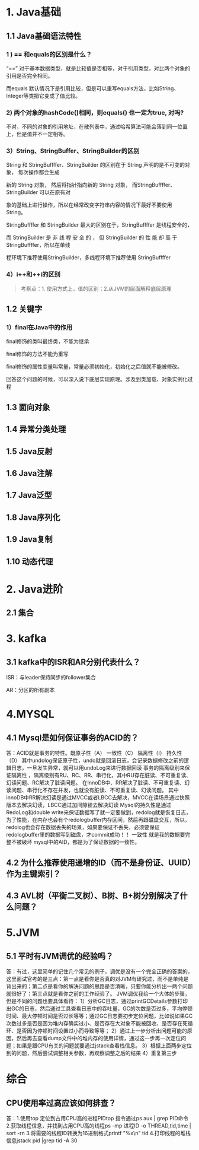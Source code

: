 # 1. Java基础

## 1.1 Java基础语法特性

### 1 ) == 和equals的区别是什么？

“==” 对于基本数据类型，就是比较值是否相等，对于引用类型，对比两个对象的引用是否完全相同。

而equals 默认情况下是引用比较，但是可以重写equals方法，比如String、Integer等类把它变成了值比较。

### 2)  两个对象的hashCode()相同，则equals() 也一定为true, 对吗?

不对，不同的对象的引用地址，在散列表中，通过哈希算法可能会落到同一位置上，但是值并不一定相等。

### 3）String、StringBuffer、StringBuilder的区别

String 和 StringBuffffer、StringBuilder 的区别在于 String 声明的是不可变的对象， 每次操作都会⽣成 

新的 String 对象， 然后将指针指向新的 String 对象， ⽽StringBuffffer、StringBuilder 可以在原有对 

象的基础上进⾏操作，所以在经常改变字符串内容的情况下最好不要使⽤ String。 

StringBuffffer 和 StringBuilder 最⼤的区别在于，StringBuffffer 是线程安全的， 

⽽ StringBuilder 是 ⾮ 线 程 安 全 的 ， 但 StringBuilder 的 性 能 却 ⾼ 于StringBuffffer，所以在单线 

程环境下推荐使⽤StringBuilder，多线程环境下推荐使⽤ StringBuffffer

### 4）i++和++i的区别

> 考察点：1. 使用方式上，值的区别；2.从JVM的层面解释底层原理

## 1.2 关键字

### 1）final在Java中的作用

final修饰的类叫最终类，不能为继承

final修饰的方法不能为重写

final修饰的属性变量叫常量，常量必须初始化，初始化之后值就不能被修改。

回答这个问题的时候，可以深入说下底层实现原理。涉及到类加载、对象实例化过程

## 1.3 面向对象

## 1.4 异常分类处理

## 1.5 Java反射

## 1.6 Java注解

## 1.7 Java泛型

## 1.8 Java序列化

## 1.9 Java复制

## 1.10 动态代理

# 2. Java进阶

## 2.1 集合

# 3. kafka

## 3.1 kafka中的ISR和AR分别代表什么？

ISR：与leader保持同步的follower集合

  AR：分区的所有副本

# 4.MYSQL

## 4.1 Mysql是如何保证事务的ACID的？

答：ACID就是事务的特性。既原子性（A） 一致性（C） 隔离性（I） 持久性（D）
其中undolog保证原子性，undo就是回滚日志，会记录数据修改之前的逻辑日志，一旦发生异常，就可以用undoLog来进行数据回滚
事务的隔离级别来保证隔离性 ，隔离级别有RU、RC、RR、串行化，其中RU存在脏读、不可重复读、幻读问题、RC解决了脏读问题。
在InnoDB中、RR解决了脏读、不可重复读、幻读问题、串行化不存在并发，也就没有脏读、不可重复读、幻读问题。
其中innoDB中RR解决幻读是通过MVCC或者LBCC去解决，MVCC在读场景通过快照版本去解决幻读，LBCC通过加间隙锁去解决幻读
Mysql的持久性是通过RedoLog和double write来保证数据写了就一定要做到，redolog就是恢复日志，为了性能，在内存也会有个redologbuffer内存区间，然后再跟磁盘交互，所以，redolog也会存在数据丢失的场景，如果要保证不丢失，必须要保证redologbuffer里的数据写到磁盘，才commit成功！！
一致性 就是我的数据要完整不被破坏 mysql中的AID，都是为了保证数据的一致性。

## 4.2 为什么推荐使用递增的ID（而不是身份证、UUID）作为主键索引？

## 4.3 AVL树（平衡二叉树）、B树、B+树分别解决了什么问题？

# 5.JVM

## 5.1 平时有JVM调优的经验吗？

答：有过，这里简单的记住几个常见的例子，调优是没有一个完全正确的答案的，这里面试官考的是三点：第一点是看你是否真的对JVM有研究过，而不是单纯是背出来的；第二点是看你的解决问题的思路是否清晰，只要你能分析出一两个问题就很好了；第三点就是看你之前的工作经验了。
JVM调优我给一个大体的步骤，但是不同的问题也要具体看待：
1）分析GC日志，通过printGCDetails参数打印出GC的日志，然后通过工具查看日志中的吞吐量，GC的次数是否过多，平均停顿时间、最大停顿时间是否过长等等；通过GC日志要初步定位问题，比如说如果GC次数过多是否是因为堆内存确实过小、是否存在大对象不能被回收、是否存在死循环、是否因为停顿时间设置过小而导致等等；
2）通过上一步分析出问题可能的原因，然后再去查看dump文件中的堆内存的使用详情，通过这一步再一次定位问题；如果是跟CPU有关的问题就要通过jstack查看栈信息。
3）根据上面两步定位到的问题，然后尝试调整相关参数，再观察调整之后的结果
4）重复第三步

# 综合

## CPU使用率过高应该如何排查？

答：1.使用top 定位到占用CPU高的进程PIDtop 指令通过ps aux | grep PID命令
      2.获取线程信息，并找到占用CPU高的线程ps -mp 进程ID -o THREAD,tid,time | sort -rn 
      3.将需要的线程ID转换为16进制格式printf "%x\n" tid
      4.打印线程的堆栈信息jstack pid |grep tid -A 30

